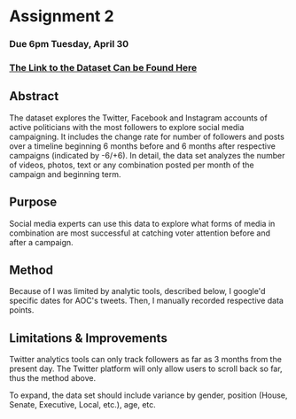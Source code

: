 # Assignment 2

### Due 6pm Tuesday, April 30

### [The Link to the Dataset Can be Found Here](https://docs.google.com/spreadsheets/d/1Eo90ldOBvkpuRYcWG2hPtWulO8TP8zfeaK4PiBYuEcM/edit#gid=0)

## Abstract
The dataset explores the Twitter, Facebook and Instagram accounts of active politicians with the most followers to explore social media campaigning. It includes the change rate for number of followers and posts over a timeline beginning 6 months before and 6 months after respective campaigns (indicated by -6/+6). In detail, the data set analyzes the number of videos, photos, text or any combination posted per month of the campaign and beginning term.

## Purpose
Social media experts can use this data to explore what forms of media in combination are most successful at catching voter attention before and after a campaign.

## Method
Because of I was limited by analytic tools, described below, I google'd specific dates for AOC's tweets. Then, I manually recorded respective data points.

## Limitations & Improvements
Twitter analytics tools can only track followers as far as 3 months from the present day. 
The Twitter platform will only allow users to scroll back so far, thus the method above.

To expand, the data set should include variance by gender, position (House, Senate, Executive, Local, etc.), age, etc.
